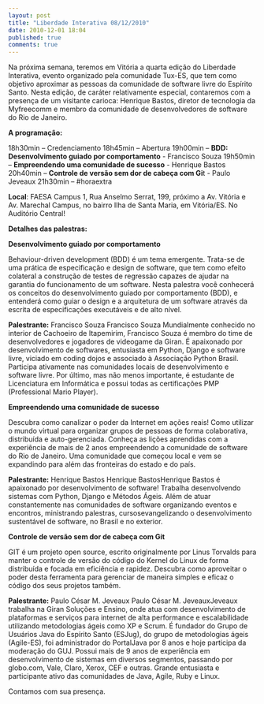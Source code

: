 ```yaml
---
layout: post
title: "Liberdade Interativa 08/12/2010"
date: 2010-12-01 18:04
published: true
comments: true
---
```


Na próxima semana, teremos em Vitória a quarta  edição do Liberdade Interativa, evento organizado pela comunidade  Tux-ES, que tem como objetivo aproximar as pessoas da comunidade de  software livre do Espírito Santo. Nesta edição, de caráter relativamente  especial, contaremos com a presença de um visitante carioca: Henrique  Bastos, diretor de tecnologia da Myfreecomm e membro da comunidade de  desenvolvedores de software do Rio de Janeiro.

<strong>A programação:</strong>

18h30min – Credenciamento
18h45min – Abertura
19h00min – <strong>BDD: Desenvolvimento guiado por comportamento</strong> - Francisco Souza
19h50min – <strong>Empreendendo uma comunidade de sucesso</strong> - Henrique Bastos
20h40min – <strong>Controle de versão sem dor de cabeça com Gi</strong>t - Paulo Jeveaux
21h30min – #horaextra

<strong>Local</strong>: FAESA Campus 1, Rua Anselmo Serrat, 199,  próximo a Av. Vitória e Av. Marechal Campus, no bairro Ilha de Santa  Maria, em Vitória/ES. No Auditório Central!

<strong>Detalhes das palestras:</strong>

<strong>Desenvolvimento guiado por comportamento</strong>

Behaviour-driven development (BDD) é um tema emergente. Trata-se de  uma prática de especificação e design de software, que tem como efeito  colateral a construção de testes de regressão capazes de ajudar na  garantia do funcionamento de um software. Nesta palestra você conhecerá  os conceitos do desenvolvimento guiado por comportamento (BDD), e  entenderá como guiar o design e a arquitetura de um software através da  escrita de especificações executáveis e de alto nível.

<strong>Palestrante:</strong> Francisco Souza
Francisco Souza Mundialmente conhecido no interior de Cachoeiro de  Itapemirim, Francisco Souza é membro do time de desenvolvedores e  jogadores de videogame da Giran. É apaixonado por desenvolvimento de  softwares, entusiasta em Python, Django e software livre, viciado em  coding dojos e associado à Associação Python Brasil. Participa  ativamente nas comunidades locais de desenvolvimento e software livre.  Por último, mas não menos importante, é estudante de Licenciatura em  Informática e possui todas as certificações PMP (Professional Mario  Player).

<strong>Empreendendo uma comunidade de sucesso</strong>

Descubra como canalizar o poder da Internet em ações reais! Como  utilizar o mundo virtual para organizar grupos de pessoas de forma  colaborativa, distribuída e auto-gerenciada. Conheça as lições  aprendidas com a experiência de mais de 2 anos empreendendo a comunidade  de software do Rio de Janeiro. Uma comunidade que começou local e vem  se expandindo para além das fronteiras do estado e do país.

<strong>Palestrante:</strong> Henrique Bastos
Henrique BastosHenrique Bastos é apaixonado por desenvolvimento de  software! Trabalha desenvolvendo sistemas com Python, Django e Métodos  Ágeis. Além de atuar constantemente nas comunidades de software  organizando eventos e encontros, ministrando palestras,  cursosevangelizando o desenvolvimento sustentável de software, no Brasil  e no exterior.

<strong>Controle de versão sem dor de cabeça com Git</strong>

GIT é um projeto open source, escrito originalmente por Linus  Torvalds para manter o controle de versão do código do Kernel do Linux  de forma distribuída e focada em eficiência e rapidez. Descubra como  aproveitar o poder desta ferramenta para gerenciar de maneira simples e  eficaz o código dos seus projetos também.

<strong>Palestrante:</strong> Paulo César M. Jeveaux
Paulo César M. JeveauxJeveaux trabalha na Giran Soluções e Ensino, onde  atua com desenvolvimento de plataformas e serviços para internet de alta  performance e escalabilidade utilizando metodologias ágeis como XP e  Scrum. É fundador do Grupo de Usuários Java do Espírito Santo (ESJug),  do grupo de metodologias ágeis (Agile-ES), foi administrador do  PortalJava por 8 anos e hoje participa da moderação do GUJ. Possui mais  de 9 anos de experiência em desenvolvimento de sistemas em diversos  segmentos, passando por globo.com, Vale, Claro, Xerox, CEF e outras.  Grande entusiasta e participante ativo das comunidades de Java, Agile,  Ruby e Linux.

Contamos com sua presença.
